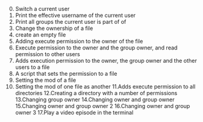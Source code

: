 0. Switch a current user
1. Print the effective username of the current user
2. Print all groups the current user is part of of
3. Change the ownership of a file
4. create an empty file
5. Adding execute permission to the owner of the file
6. Execute permission to the owner and the group owner, and read permission to other users
7. Adds execution permission to the owner, the group owner and the other users to a file
8. A script that sets the permission to a file
9. Setting the mod of a file
10. Setting the mod of one file as another
11.Adds execute permission to all directories 
12.Creating a directory with a number of permissions
13.Changing group owner
14.Changing owner and group owner
15.Changing owner and group owner 2
16.Changing owner and group owner 3
17.Play a video episode in the terminal 
